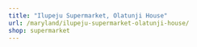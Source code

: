 ```yaml
---
title: "Ilupeju Supermarket, Olatunji House"
url: /maryland/ilupeju-supermarket-olatunji-house/
shop: supermarket
---
```

